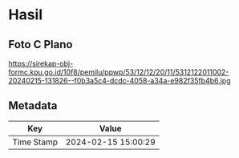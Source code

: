 # Hasil

## Foto C Plano

https://sirekap-obj-formc.kpu.go.id/10f8/pemilu/ppwp/53/12/12/20/11/5312122011002-20240215-131826--f0b3a5c4-dcdc-4058-a34a-e982f35fb4b6.jpg


## Metadata

| Key        | Value               |
| ---------- | ------------------- |
| Time Stamp | 2024-02-15 15:00:29 |



